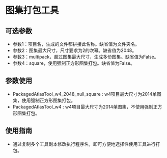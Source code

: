 # 图集打包工具

## 可选参数
* 参数1：项目名，生成的文件都拼接此名称。缺省值为文件夹名。 <br>
* 参数2：图集最大尺寸，尺寸要求为2的次幂。缺省值为2048。 <br>
* 参数3：multipack，超过图集最大尺寸，生成多份图集。缺省值为False。 <br>
* 参数4：square，使用强制正方形图集打包。缺省值为False。 <br>

## 参数使用
* PackagedAtlasTool_w4_2048_null_square : w4项目最大尺寸为2014单图集，使用强制正方形图集打包。 <br>
* PackagedAtlasTool_w4 : w4项目最大尺寸为2014单图集，不使用强制正方形图集打包。 <br>

## 使用指南
* 通过复制多个工具副本修改执行程序名，即可方便地选择性使用工具进行打包。 <br>